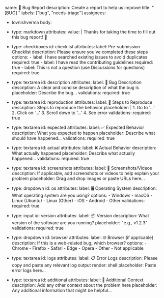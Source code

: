 name: 🐛 Bug Report
description: Create a report to help us improve
title: "[BUG] "
labels: ["bug", "needs-triage"]
assignees:
  - lovnishverma
body:
  - type: markdown
    attributes:
      value: |
        Thanks for taking the time to fill out this bug report! 🐛
        
  - type: checkboxes
    id: checklist
    attributes:
      label: Pre-submission Checklist
      description: Please ensure you've completed these steps
      options:
        - label: I have searched existing issues to avoid duplicates
          required: true
        - label: I have read the contributing guidelines
          required: true
        - label: This is not a question (use Discussions for questions)
          required: true

  - type: textarea
    id: description
    attributes:
      label: 📝 Bug Description
      description: A clear and concise description of what the bug is
      placeholder: Describe the bug...
    validations:
      required: true

  - type: textarea
    id: reproduction
    attributes:
      label: 🔄 Steps to Reproduce
      description: Steps to reproduce the behavior
      placeholder: |
        1. Go to '...'
        2. Click on '...'
        3. Scroll down to '...'
        4. See error
    validations:
      required: true

  - type: textarea
    id: expected
    attributes:
      label: ✅ Expected Behavior
      description: What you expected to happen
      placeholder: Describe what should have happened...
    validations:
      required: true

  - type: textarea
    id: actual
    attributes:
      label: ❌ Actual Behavior
      description: What actually happened
      placeholder: Describe what actually happened...
    validations:
      required: true

  - type: textarea
    id: screenshots
    attributes:
      label: 📸 Screenshots/Videos
      description: If applicable, add screenshots or videos to help explain your problem
      placeholder: Drag and drop images or paste URLs here...

  - type: dropdown
    id: os
    attributes:
      label: 🖥️ Operating System
      description: What operating system are you using?
      options:
        - Windows
        - macOS
        - Linux (Ubuntu)
        - Linux (Other)
        - iOS
        - Android
        - Other
    validations:
      required: true

  - type: input
    id: version
    attributes:
      label: 📦 Version
      description: What version of the software are you running?
      placeholder: "e.g., v1.2.3"
    validations:
      required: true

  - type: dropdown
    id: browser
    attributes:
      label: 🌐 Browser (if applicable)
      description: If this is a web-related bug, which browser?
      options:
        - Chrome
        - Firefox
        - Safari
        - Edge
        - Opera
        - Other
        - Not applicable

  - type: textarea
    id: logs
    attributes:
      label: 📋 Error Logs
      description: Please copy and paste any relevant log output
      render: shell
      placeholder: Paste error logs here...

  - type: textarea
    id: additional
    attributes:
      label: 📄 Additional Context
      description: Add any other context about the problem here
      placeholder: Any additional information that might be helpful...
